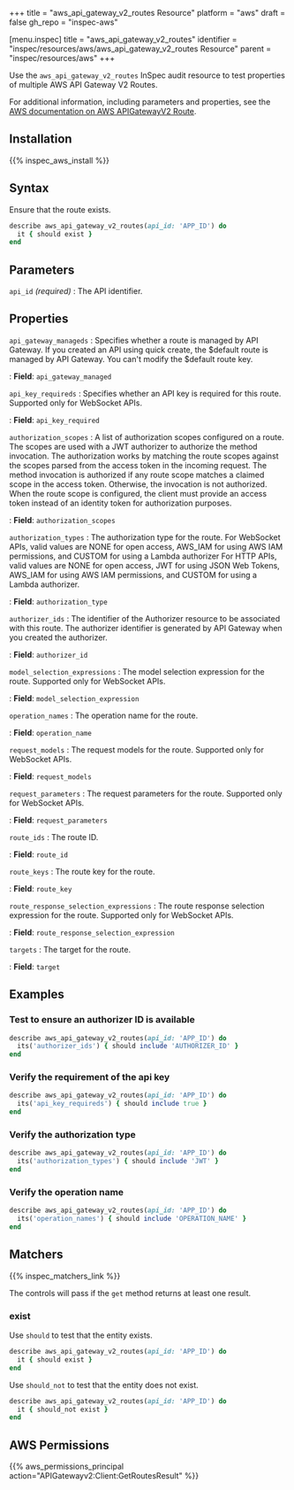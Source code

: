 +++
title = "aws_api_gateway_v2_routes Resource"
platform = "aws"
draft = false
gh_repo = "inspec-aws"

[menu.inspec]
title = "aws_api_gateway_v2_routes"
identifier = "inspec/resources/aws/aws_api_gateway_v2_routes Resource"
parent = "inspec/resources/aws"
+++

Use the `aws_api_gateway_v2_routes` InSpec audit resource to test properties of multiple AWS API Gateway V2 Routes.

For additional information, including parameters and properties, see the [AWS documentation on AWS APIGatewayV2 Route](https://docs.aws.amazon.com/AWSCloudFormation/latest/UserGuide/aws-resource-apigatewayv2-route.html).

## Installation

{{% inspec_aws_install %}}

## Syntax

Ensure that the route exists.

```ruby
describe aws_api_gateway_v2_routes(api_id: 'APP_ID') do
  it { should exist }
end
```

## Parameters

`api_id` _(required)_
: The API identifier.

## Properties

`api_gateway_manageds`
: Specifies whether a route is managed by API Gateway. If you created an API using quick create, the $default route is managed by API Gateway. You can't modify the $default route key.

: **Field**: `api_gateway_managed`

`api_key_requireds`
: Specifies whether an API key is required for this route. Supported only for WebSocket APIs.

: **Field**: `api_key_required`

`authorization_scopes`
: A list of authorization scopes configured on a route. The scopes are used with a JWT authorizer to authorize the method invocation. The authorization works by matching the route scopes against the scopes parsed from the access token in the incoming request. The method invocation is authorized if any route scope matches a claimed scope in the access token. Otherwise, the invocation is not authorized. When the route scope is configured, the client must provide an access token instead of an identity token for authorization purposes.

: **Field**: `authorization_scopes`

`authorization_types`
: The authorization type for the route. For WebSocket APIs, valid values are NONE for open access, AWS_IAM for using AWS IAM permissions, and CUSTOM for using a Lambda authorizer For HTTP APIs, valid values are NONE for open access, JWT for using JSON Web Tokens, AWS_IAM for using AWS IAM permissions, and CUSTOM for using a Lambda authorizer.

: **Field**: `authorization_type`

`authorizer_ids`
: The identifier of the Authorizer resource to be associated with this route. The authorizer identifier is generated by API Gateway when you created the authorizer.

: **Field**: `authorizer_id`

`model_selection_expressions`
: The model selection expression for the route. Supported only for WebSocket APIs.

: **Field**: `model_selection_expression`

`operation_names`
: The operation name for the route.

: **Field**: `operation_name`

`request_models`
: The request models for the route. Supported only for WebSocket APIs.

: **Field**: `request_models`

`request_parameters`
: The request parameters for the route. Supported only for WebSocket APIs.

: **Field**: `request_parameters`

`route_ids`
: The route ID.

: **Field**: `route_id`

`route_keys`
: The route key for the route.

: **Field**: `route_key`

`route_response_selection_expressions`
: The route response selection expression for the route. Supported only for WebSocket APIs.

: **Field**: `route_response_selection_expression`

`targets`
: The target for the route.

: **Field**: `target`

## Examples

### Test to ensure an authorizer ID is available

```ruby
describe aws_api_gateway_v2_routes(api_id: 'APP_ID') do
  its('authorizer_ids') { should include 'AUTHORIZER_ID' }
end
```

### Verify the requirement of the api key

```ruby
describe aws_api_gateway_v2_routes(api_id: 'APP_ID') do
  its('api_key_requireds') { should include true }
end
```

### Verify the authorization type

```ruby
describe aws_api_gateway_v2_routes(api_id: 'APP_ID') do
  its('authorization_types') { should include 'JWT' }
end
```

### Verify the operation name

```ruby
describe aws_api_gateway_v2_routes(api_id: 'APP_ID') do
  its('operation_names') { should include 'OPERATION_NAME' }
end
```

## Matchers

{{% inspec_matchers_link %}}

The controls will pass if the `get` method returns at least one result.

### exist

Use `should` to test that the entity exists.

```ruby
describe aws_api_gateway_v2_routes(api_id: 'APP_ID') do
  it { should exist }
end
```

Use `should_not` to test that the entity does not exist.

```ruby
describe aws_api_gateway_v2_routes(api_id: 'APP_ID') do
  it { should_not exist }
end
```

## AWS Permissions

{{% aws_permissions_principal action="APIGatewayv2:Client:GetRoutesResult" %}}
